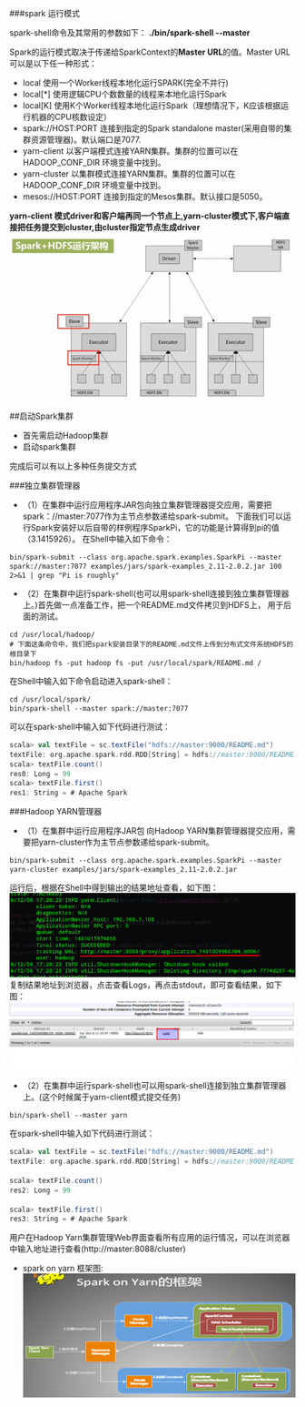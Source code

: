 ###spark 运行模式


spark-shell命令及其常用的参数如下：
**./bin/spark-shell --master <master-url>**

Spark的运行模式取决于传递给SparkContext的**Master URL**的值。Master URL可以是以下任一种形式：
*   local 使用一个Worker线程本地化运行SPARK(完全不并行)
*   local[*] 使用逻辑CPU个数数量的线程来本地化运行Spark
*   local[K] 使用K个Worker线程本地化运行Spark（理想情况下，K应该根据运行机器的CPU核数设定）
*   spark://HOST:PORT 连接到指定的Spark standalone master(采用自带的集群资源管理器)。默认端口是7077.
*   yarn-client  以客户端模式连接YARN集群。集群的位置可以在HADOOP_CONF_DIR 环境变量中找到。
*   yarn-cluster 以集群模式连接YARN集群。集群的位置可以在HADOOP_CONF_DIR 环境变量中找到。
*   mesos://HOST:PORT 连接到指定的Mesos集群。默认接口是5050。

**yarn-client 模式driver和客户端再同一个节点上,yarn-cluster模式下,客户端直接把任务提交到cluster,由cluster指定节点生成driver**
 ![img_1.png](img_1.png)

##启动Spark集群

* 首先需启动Hadoop集群
* 启动spark集群

完成后可以有以上多种任务提交方式

###独立集群管理器
* （1）在集群中运行应用程序JAR包向独立集群管理器提交应用，需要把spark：//master:7077作为主节点参数递给spark-submit。
  下面我们可以运行Spark安装好以后自带的样例程序SparkPi，它的功能是计算得到pi的值（3.1415926）。 在Shell中输入如下命令：

```shell
bin/spark-submit --class org.apache.spark.examples.SparkPi --master 
spark://master:7077 examples/jars/spark-examples_2.11-2.0.2.jar 100 2>&1 | grep "Pi is roughly"
```

* （2）在集群中运行spark-shell(也可以用spark-shell连接到独立集群管理器上。)首先做一点准备工作，把一个README.md文件拷贝到HDFS上，
  用于后面的测试。
```shell
cd /usr/local/hadoop/
# 下面这条命令中，我们把spark安装目录下的README.md文件上传到分布式文件系统HDFS的根目录下
bin/hadoop fs -put hadoop fs -put /usr/local/spark/README.md /
```

在Shell中输入如下命令启动进入spark-shell：
```shell
cd /usr/local/spark/
bin/spark-shell --master spark://master:7077
```
可以在spark-shell中输入如下代码进行测试：
```scala
scala> val textFile = sc.textFile("hdfs://master:9000/README.md")
textFile: org.apache.spark.rdd.RDD[String] = hdfs://master:9000/README.md MapPartitionsRDD[1] at textFile at <console>:24
scala> textFile.count()
res0: Long = 99                                                                 
scala> textFile.first()
res1: String = # Apache Spark
```

###Hadoop YARN管理器
* （1）在集群中运行应用程序JAR包 向Hadoop YARN集群管理器提交应用，需要把yarn-cluster作为主节点参数递给spark-submit。
```shell
bin/spark-submit --class org.apache.spark.examples.SparkPi --master yarn-cluster examples/jars/spark-examples_2.11-2.0.2.jar
```

运行后，根据在Shell中得到输出的结果地址查看，如下图：
![img_2.png](img_2.png)
复制结果地址到浏览器，点击查看Logs，再点击stdout，即可查看结果，如下图：
![img_3.png](img_3.png)

* （2）在集群中运行spark-shell也可以用spark-shell连接到独立集群管理器上。(这个时候属于yarn-client模式提交任务)
```shell
bin/spark-shell --master yarn
```

在spark-shell中输入如下代码进行测试：
```scala
scala> val textFile = sc.textFile("hdfs://master:9000/README.md")
textFile: org.apache.spark.rdd.RDD[String] = hdfs://master:9000/README.md MapPartitionsRDD[3] at textFile at <console>:24

scala> textFile.count()
res2: Long = 99

scala> textFile.first()
res3: String = # Apache Spark
```
用户在Hadoop Yarn集群管理Web界面查看所有应用的运行情况，可以在浏览器中输入地址进行查看(http://master:8088/cluster)

* spark on yarn 框架图:
![img_4.png](img_4.png)